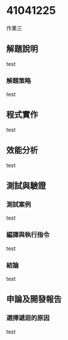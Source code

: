 # 41041225

作業三

## 解題說明

test

### 解題策略

test

## 程式實作

test

## 效能分析

test

## 測試與驗證

### 測試案例

test

### 編譯與執行指令

test

### 結論

test

## 申論及開發報告

### 選擇遞迴的原因

test
